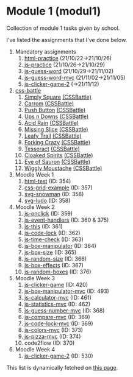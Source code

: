 # Module 1 (modul1)

Collection of module 1 tasks given by school.

I've listed the assignments that I've done below.

[comment]: # "parse.start"

1. Mandatory assignments
   1. [html-practice](https://invokuu.github.io/modul1/html-practice/) (21/10/22->21/10/26)
   2. [js-practice](https://invokuu.github.io/modul1/js-practice/) (21/10/26->21/10/29)
   3. [js-guess-word](https://invokuu.github.io/modul1/js-guess-word/) (21/10/29->21/11/02)
   4. [js-guess-word-mvc](https://invokuu.github.io/modul1/js-guess-word-mvc/) (21/11/02->21/11/05)
   5. [js-clicker-game-2](https://invokuu.github.io/modul1/js-clicker-game-2/) (->21/11/12)
2. [css-battle](https://cssbattle.dev/battle/1)
   1. [Simply Square](https://invokuu.github.io/modul1/css-battle/1-simply-square.html) [(CSSBattle)](https://cssbattle.dev/play/1)
   2. [Carrom](https://invokuu.github.io/modul1/css-battle/2-carrom.html) [(CSSBattle)](https://cssbattle.dev/play/2)
   3. [Push Button](https://invokuu.github.io/modul1/css-battle/3-push-button.html) [(CSSBattle)](https://cssbattle.dev/play/3)
   4. [Ups n Downs](https://invokuu.github.io/modul1/css-battle/4-ups-n-downs.html) [(CSSBattle)](https://cssbattle.dev/play/4)
   5. [Acid Rain](https://invokuu.github.io/modul1/css-battle/5-acid-rain.html) [(CSSBattle)](https://cssbattle.dev/play/5)
   6. [Missing Slice](https://invokuu.github.io/modul1/css-battle/6-missing-slice.html) [(CSSBattle)](https://cssbattle.dev/play/6)
   7. [Leafy Trail](https://invokuu.github.io/modul1/css-battle/7-leafy-trail.html) [(CSSBattle)](https://cssbattle.dev/play/7)
   8. [Forking Crazy](https://invokuu.github.io/modul1/css-battle/8-forking-crazy.html) [(CSSBattle)](https://cssbattle.dev/play/8)
   9. [Tesseract](https://invokuu.github.io/modul1/css-battle/9-tesseract.html) [(CSSBattle)](https://cssbattle.dev/play/9)
   10. [Cloaked Spirits](https://invokuu.github.io/modul1/css-battle/10-cloaked-spirits.html) [(CSSBattle)](https://cssbattle.dev/play/10)
   11. [Eye of Sauron](https://invokuu.github.io/modul1/css-battle/11-eye-of-sauron.html) [(CSSBattle)](https://cssbattle.dev/play/11)
   12. [Wiggly Moustache](https://invokuu.github.io/modul1/css-battle/12-wiggly-moustache.html) [(CSSBattle)](https://cssbattle.dev/play/12)
3. Moodle Week 1
   1. [html-test](https://invokuu.github.io/modul1/html-test/) (ID: 354)
   2. [css-grid-example](https://invokuu.github.io/modul1/css-grid-example/) (ID: 357)
   3. [svg-snowman](https://invokuu.github.io/modul1/svg-snowman/) (ID: 358)
   4. [svg-ludo](https://invokuu.github.io/modul1/svg-ludo/) (ID: 358)
4. Moodle Week 2
   1. [js-onclick](https://invokuu.github.io/modul1/js-onclick/) (ID: 359)
   2. [js-event-handlers](https://invokuu.github.io/modul1/js-event-handlers/) (ID: 360 & 375)
   3. [js-this](https://invokuu.github.io/modul1/js-this/) (ID: 361)
   4. [js-code-lock](https://invokuu.github.io/modul1/js-code-lock/) (ID: 362)
   5. [js-time-check](https://invokuu.github.io/modul1/js-time-check/) (ID: 363)
   6. [js-box-manipulator](https://invokuu.github.io/modul1/js-box-manipulator/) (ID: 364)
   7. [js-box-size](https://invokuu.github.io/modul1/js-box-size/) (ID: 365)
   8. [js-random-size](https://invokuu.github.io/modul1/js-random-size/) (ID: 366)
   9. [js-box-effects](https://invokuu.github.io/modul1/js-box-effects/) (ID: 367)
   10. [js-random-boxes](https://invokuu.github.io/modul1/js-random-boxes/) (ID: 376)
5. Moodle Week 3
   1. [js-clicker-game](https://invokuu.github.io/modul1/js-clicker-game/) (ID: 420)
   2. [js-box-manipulator-mvc](https://invokuu.github.io/modul1/js-box-manipulator-mvc/) (ID: 493)
   3. [js-calculator-mvc](https://invokuu.github.io/modul1/js-calculator-mvc/) (ID: 461)
   4. [js-statistics-mvc](https://invokuu.github.io/modul1/js-statistics-mvc/) (ID: 462)
   5. [js-guess-number-mvc](https://invokuu.github.io/modul1/js-guess-number-mvc/) (ID: 368)
   6. [js-compare-mvc](https://invokuu.github.io/modul1/js-compare-mvc/) (ID: 369)
   7. [js-code-lock-mvc](https://invokuu.github.io/modul1/js-code-lock-mvc/) (ID: 369)
   8. [js-colors-mvc](https://invokuu.github.io/modul1/js-colors-mvc/) (ID: 373)
   9. [js-pizza-mvc](https://invokuu.github.io/modul1/js-pizza-mvc/) (ID: 374)
   10. code2flow (ID: 370)
6. Moodle Week 4
   1. [js-clicker-game-2](https://invokuu.github.io/modul1/js-clicker-game-2/) (ID: 530)

[comment]: # "parse.stop"

This list is dynamically fetched on [this page](https://invokuu.github.io/modul1/).

